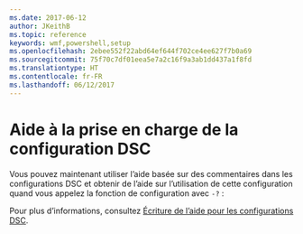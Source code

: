 ```yaml
---
ms.date: 2017-06-12
author: JKeithB
ms.topic: reference
keywords: wmf,powershell,setup
ms.openlocfilehash: 2ebee552f22abd64ef644f702ce4ee627f7b0a69
ms.sourcegitcommit: 75f70c7df01eea5e7a2c16f9a3ab1dd437a1f8fd
ms.translationtype: HT
ms.contentlocale: fr-FR
ms.lasthandoff: 06/12/2017
---
```

<a id="help-support-for-dsc-configurations" class="xliff"></a>
# Aide à la prise en charge de la configuration DSC

Vous pouvez maintenant utiliser l’aide basée sur des commentaires dans les configurations DSC et obtenir de l’aide sur l’utilisation de cette configuration quand vous appelez la fonction de configuration avec `-?` :  

Pour plus d’informations, consultez [Écriture de l’aide pour les configurations DSC](https://msdn.microsoft.com/powershell/dsc/confighelp).

